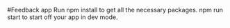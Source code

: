 #Feedback app
Run npm install to get all the necessary packages.
npm run start to start off your app in dev mode.
